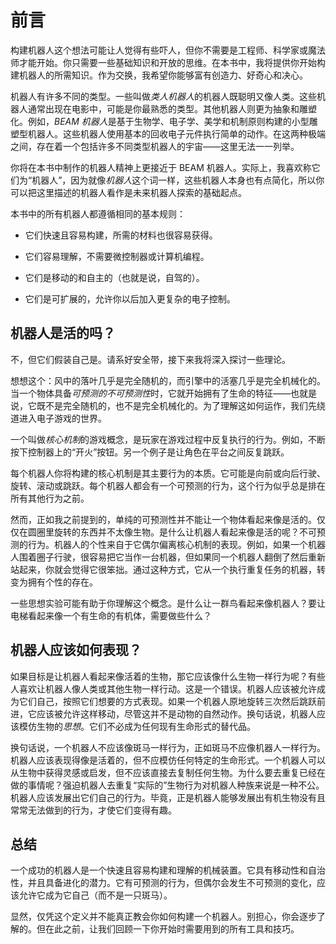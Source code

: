 # 前言

构建机器人这个想法可能让人觉得有些吓人，但你不需要是工程师、科学家或魔法师才能开始。你只需要一些基础知识和开放的思维。在本书中，我将提供你开始构建机器人的所需知识。作为交换，我希望你能够富有创造力、好奇心和决心。

机器人有许多不同的类型。一些叫做*类人机器人*的机器人既聪明又像人类。这些机器人通常出现在电影中，可能是你最熟悉的类型。其他机器人则更为抽象和雕塑化。例如，*BEAM 机器人*是基于生物学、电子学、美学和机制原则构建的小型雕塑型机器人。这些机器人使用基本的回收电子元件执行简单的动作。在这两种极端之间，存在着一个包括许多不同类型机器人的宇宙——这里无法一一列举。

你将在本书中制作的机器人精神上更接近于 BEAM 机器人。实际上，我喜欢称它们为“机器人”，因为就像*机器人*这个词一样，这些机器人本身也有点简化，所以你可以把这里描述的机器人看作是未来机器人探索的基础起点。

本书中的所有机器人都遵循相同的基本规则：

+   它们快速且容易构建，所需的材料也很容易获得。

+   它们容易理解，不需要微控制器或计算机编程。

+   它们是移动的和自主的（也就是说，自驾的）。

+   它们是可扩展的，允许你以后加入更复杂的电子控制。

## 机器人是活的吗？

不，但它们假装自己是。请系好安全带，接下来我将深入探讨一些理论。

想想这个：风中的落叶几乎是完全随机的，而引擎中的活塞几乎是完全机械化的。当一个物体具备*可预测的不可预测性*时，它就开始拥有了生命的特征——也就是说，它既不是完全随机的，也不是完全机械化的。为了理解这如何运作，我们先绕道进入电子游戏的世界。

一个叫做*核心机制*的游戏概念，是玩家在游戏过程中反复执行的行为。例如，不断按下控制器上的“开火”按钮。另一个例子是让角色在平台之间反复跳跃。

每个机器人你将构建的核心机制是其主要行为的本质。它可能是向前或向后行驶、旋转、滚动或跳跃。每个机器人都会有一个可预测的行为，这个行为似乎总是排在所有其他行为之前。

然而，正如我之前提到的，单纯的可预测性并不能让一个物体看起来像是活的。仅仅在圆圈里旋转的东西并不太像生物。是什么让机器人看起来像是活的呢？不可预测的行为。机器人的个性来自于它偶尔偏离核心机制的表现。例如，如果一个机器人围着圈子行驶，很容易把它当作一台机器，但如果同一个机器人翻倒了然后重新站起来，你就会觉得它很笨拙。通过这种方式，它从一个执行重复任务的机器，转变为拥有个性的存在。

一些思想实验可能有助于你理解这个概念。是什么让一群鸟看起来像机器人？要让电梯看起来像一个有生命的有机体，需要做些什么？

## 机器人应该如何表现？

如果目标是让机器人看起来像活着的生物，那它应该像什么生物一样行为呢？有些人喜欢让机器人像人类或其他生物一样行动。这是一个错误。机器人应该被允许成为它们自己，按照它们想要的方式表现。如果一个机器人原地旋转三次然后跳跃前进，它应该被允许这样移动，尽管这并不是动物的自然动作。换句话说，机器人应该模仿生物的*思想*。它们不必成为任何现有生命形式的替代品。

换句话说，一个机器人不应该像斑马一样行为，正如斑马不应像机器人一样行为。机器人应该表现得像是活着的，但不应模仿任何特定的生命形式。一个机器人可以从生物中获得灵感或启发，但不应该直接去复制任何生物。为什么要去重复已经在做的事情呢？强迫机器人去重复“实际的”生物行为对机器人种族来说是一种不公。机器人应该发展出它们自己的行为。毕竟，正是机器人能够发展出有机生物没有且常常无法做到的行为，才使它们变得有趣。

## 总结

一个成功的机器人是一个快速且容易构建和理解的机械装置。它具有移动性和自治性，并且具备进化的潜力。它有可预测的行为，但偶尔会发生不可预测的变化，应该允许它成为它自己（而不是一只斑马）。

显然，仅凭这个定义并不能真正教会你如何构建一个机器人。别担心，你会逐步了解的。但在此之前，让我们回顾一下你开始时需要用到的所有工具和技巧。
